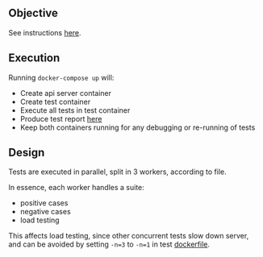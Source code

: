 ## Objective
See instructions [here][instructions].

## Execution
Running `docker-compose up` will:
- Create api server container
- Create test container
- Execute all tests in test container
- Produce test report [here][test report]
- Keep both containers running for any debugging or re-running of tests

## Design
Tests are executed in parallel, split in 3 workers, according to file.

In essence, each worker handles a suite:
- positive cases
- negative cases
- load testing  

This affects load testing, since other concurrent tests slow down server, and can be avoided by setting 
`-n=3` to `-n=1` in test [dockerfile][test dockerfile].


[instructions]: instructions.md
[test report]: test/test_reports/report.htm
[test dockerfile]: test/Dockerfile